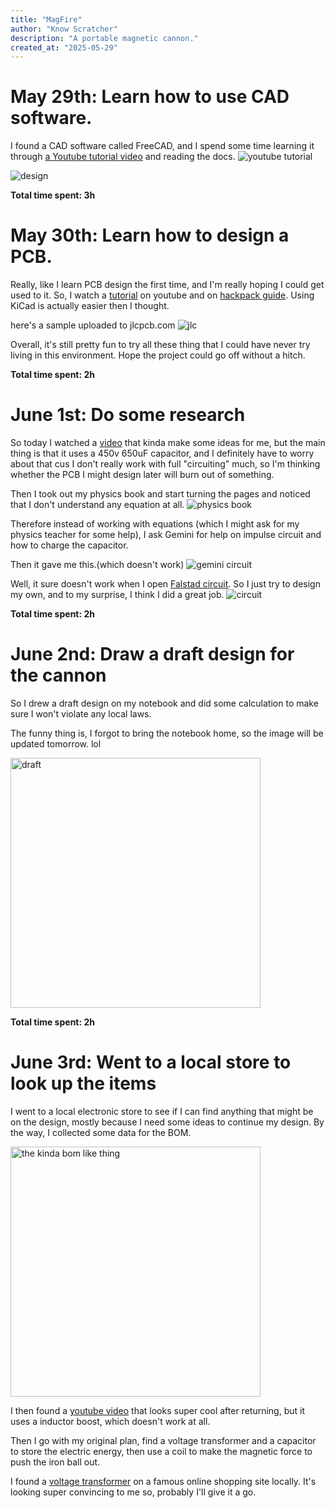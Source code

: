 ```yaml
---
title: "MagFire"
author: "Know Scratcher"
description: "A portable magnetic cannon."
created_at: "2025-05-29"
---
```


# May 29th: Learn how to use CAD software.

I found a CAD software called FreeCAD, and I spend some time learning it through [a Youtube tutorial video](https://www.youtube.com/watch?v=jULWgMV9_TM&ab_channel=CADCAMLessons) and reading the docs.
![youtube tutorial](https://raw.githubusercontent.com/KnowScratcher/MagFire/refs/heads/main/img/learn_tut.png)

![design](https://raw.githubusercontent.com/KnowScratcher/MagFire/refs/heads/main/img/learn_design.png)

**Total time spent: 3h**

# May 30th: Learn how to design a PCB.

Really, like I learn PCB design the first time, and I'm really hoping I could get used to it.
So, I watch a [tutorial](https://www.youtube.com/watch?v=3E5REDAQk_A&ab_channel=ElectronicswithEmrys) on youtube and on [hackpack guide](https://hackpad.hackclub.com/guide). Using KiCad is actually easier then I thought.

here's a sample uploaded to jlcpcb.com
![jlc](https://raw.githubusercontent.com/KnowScratcher/MagFire/refs/heads/main/img/test_upload_pcb.png)

Overall, it's still pretty fun to try all these thing that I could have never try living in this environment. Hope the project could go off without a hitch.

**Total time spent: 2h**

# June 1st: Do some research

So today I watched a [video](https://www.youtube.com/watch?v=eH6ensqVQTw&ab_channel=%E4%BD%91%E4%BE%86%E4%BA%86) that kinda make some ideas for me, but the main thing is that it uses a 450v 650uF capacitor, and I definitely have to worry about that cus I don't really work with full "circuiting" much, so I'm thinking whether the PCB I might design later will burn out of something.

Then I took out my physics book and start turning the pages and noticed that I don't understand any equation at all.
![physics book](https://raw.githubusercontent.com/KnowScratcher/MagFire/refs/heads/main/img/20250601physics_book.jpg)

Therefore instead of working with equations (which I might ask for my physics teacher for some help), I ask Gemini for help on impulse circuit and how to charge the capacitor.

Then it gave me this.(which doesn't work)
![gemini circuit](https://raw.githubusercontent.com/KnowScratcher/MagFire/refs/heads/main/img/20250601gemini.png)

Well, it sure doesn't work when I open [Falstad circuit](https://www.falstad.com/circuit/circuitjs.html).
So I just try to design my own, and to my surprise, I think I did a great job.
![circuit](https://raw.githubusercontent.com/KnowScratcher/MagFire/refs/heads/main/img/20250601circuit.png)

**Total time spent: 2h**

# June 2nd: Draw a draft design for the cannon

So I drew a draft design on my notebook and did some calculation to make sure I won't violate any local laws.

The funny thing is, I forgot to bring the notebook home, so the image will be updated tomorrow. lol

<img src="https://raw.githubusercontent.com/KnowScratcher/MagFire/refs/heads/main/img/20250602draft.jpg" height="400" alt="draft">

**Total time spent: 2h**

# June 3rd: Went to a local store to look up the items

I went to a local electronic store to see if I can find anything that might be on the design, mostly because I need some ideas to continue my design. By the way, I collected some data for the BOM.

<img src="https://raw.githubusercontent.com/KnowScratcher/MagFire/refs/heads/main/img/20250605bom.jpg" height="400" alt="the kinda bom like thing">

I then found a [youtube video](https://www.youtube.com/watch?v=vmDZY8jU7f4&ab_channel=LeviJanssen) that looks super cool after returning, but it uses a inductor boost, which doesn't work at all.

Then I go with my original plan, find a voltage transformer and a capacitor to store the electric energy, then use a coil to make the magnetic force to push the iron ball out.

I found a [voltage transformer](https://shopee.tw/-%E7%92%B0%E5%B3%B6%E7%A7%91%E6%8A%80-DC-DC%E9%AB%98%E5%A3%93%E5%8D%87%E5%A3%93%E6%A8%A1%E5%A1%8AZVS-%E9%9B%BB%E5%AE%B9%E5%85%85%E9%9B%BB%E9%9B%BB%E7%A3%81%E7%82%AE45-390V-780V%E5%8F%AF%E8%AA%BF5A-i.280233910.5746752217?sp_atk=b6119ab3-18fe-4849-a5ef-aec26a2a666e&xptdk=b6119ab3-18fe-4849-a5ef-aec26a2a666e) on a famous online shopping site locally. It's looking super convincing to me so, probably I'll give it a go.